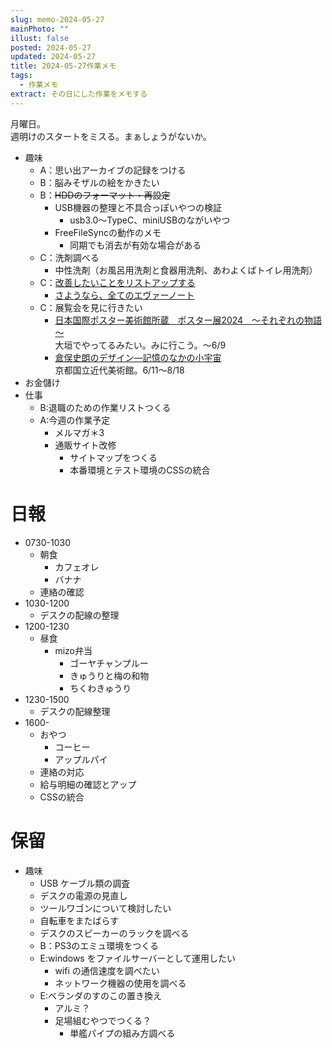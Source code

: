 ```yaml
---
slug: memo-2024-05-27
mainPhoto: ""
illust: false
posted: 2024-05-27
updated: 2024-05-27
title: 2024-05-27作業メモ
tags:
  - 作業メモ
extract: その日にした作業をメモする
---
```


月曜日。  
週明けのスタートをミスる。まぁしょうがないか。

- 趣味
  - A：思い出アーカイブの記録をつける
  - B：脳みそザルの絵をかきたい
  - B：~~HDDのフォーマット・再設定~~
    - USB機器の整理と不具合っぽいやつの検証
      - usb3.0〜TypeC、miniUSBのながいやつ
    - FreeFileSyncの動作のメモ
      - 同期でも消去が有効な場合がある
  - C：洗剤調べる
    - 中性洗剤（お風呂用洗剤と食器用洗剤、あわよくばトイレ用洗剤）
  - C：[改善したいことをリストアップする](../life/2022-03-07-欲しいもの・やりたいこと) 
    - [さようなら、全てのエヴァーノート](https://honeshabri.hatenablog.com/entry/Evernote_to_Obsidian)  
  - C：展覧会を見に行きたい
    - [日本国際ポスター美術館所蔵　ポスター展2024　～それぞれの物語～](https://www.japandesign.ne.jp/event/postermuseum-ogaki-2024/)  
    大垣でやってるみたい。みに行こう。〜6/9
    - [倉俣史朗のデザイン―記憶のなかの小宇宙](https://www.momak.go.jp/Japanese/exhibitionarchive/2024/459.html)  
      京都国立近代美術館。6/11〜8/18
- お金儲け
- 仕事
  - B:退職のための作業リストつくる
  - A:今週の作業予定
    - メルマガ＊3
    - 通販サイト改修
      - サイトマップをつくる
      - 本番環境とテスト環境のCSSの統合

# 日報

- 0730-1030
  - 朝食
    - カフェオレ
    - バナナ
  - 連絡の確認
- 1030-1200
  - デスクの配線の整理
- 1200-1230
  - 昼食
    - mizo弁当
      - ゴーヤチャンプルー
      - きゅうりと梅の和物
      - ちくわきゅうり
- 1230-1500
  - デスクの配線整理
- 1600-
  - おやつ
    - コーヒー
    - アップルパイ
  - 連絡の対応
  - 給与明細の確認とアップ
  - CSSの統合
# 保留

- 趣味
  - USB ケーブル類の調査
  - デスクの電源の見直し
  - ツールワゴンについて検討したい
  - 自転車をまたばらす
  - デスクのスピーカーのラックを調べる
  - B：PS3のエミュ環境をつくる
  - E:windows をファイルサーバーとして運用したい
    - wifi の通信速度を調べたい
    - ネットワーク機器の使用を調べる
  - E:ベランダのすのこの置き換え
    - アルミ？
    - 足場組むやつでつくる？
      - 単艦パイプの組み方調べる
